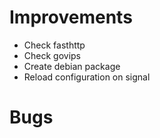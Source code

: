 # Improvements
* Check fasthttp
* Check govips
* Create debian package 
* Reload configuration on signal

# Bugs

